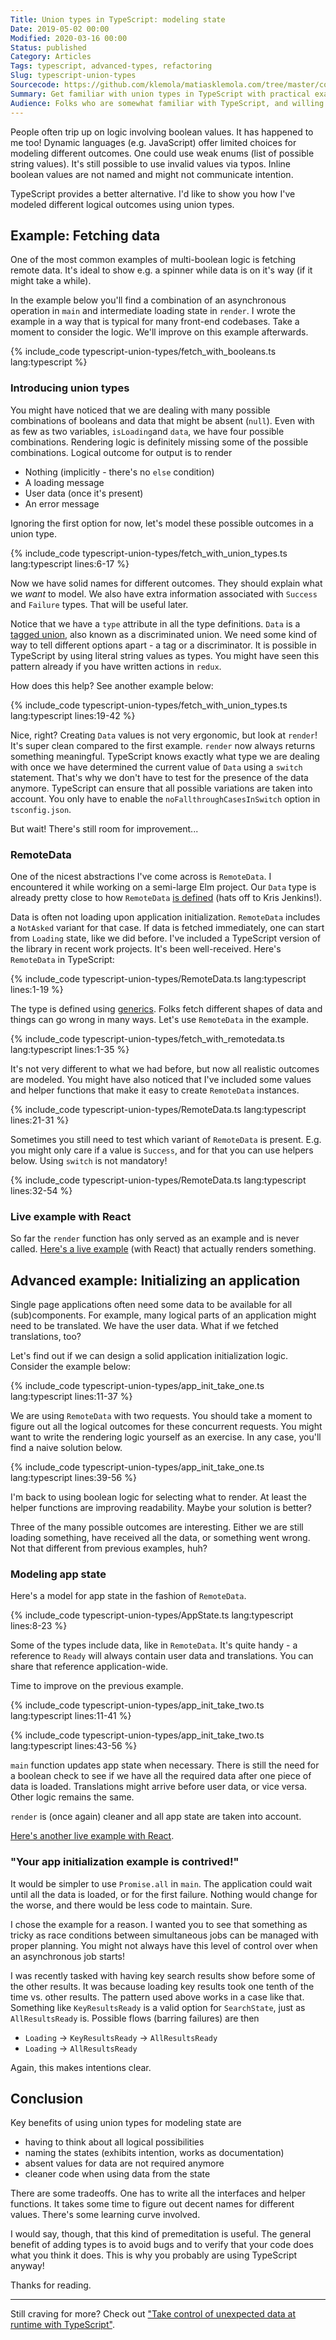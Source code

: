 ```yaml
---
Title: Union types in TypeScript: modeling state
Date: 2019-05-02 00:00
Modified: 2020-03-16 00:00
Status: published
Category: Articles
Tags: typescript, advanced-types, refactoring
Slug: typescript-union-types
Sourcecode: https://github.com/klemola/matiasklemola.com/tree/master/content/code/typescript-union-types
Summary: Get familiar with union types in TypeScript with practical examples. You will get rid of of complex and buggy boolean logic by using union types to model the state of your application. Your colleagues will thank you later.
Audience: Folks who are somewhat familiar with TypeScript, and willing to learn about advanced types. I use some patterns analogous to React, so it helps if you've seen React code before.
---
```


People often trip up on logic involving boolean values. It has happened to me too! Dynamic languages (e.g. JavaScript) offer limited choices for modeling different outcomes. One could use weak enums (list of possible string values). It's still possible to use invalid values via typos. Inline boolean values are not named and might not communicate intention.

TypeScript provides a better alternative. I'd like to show you how I've modeled different logical outcomes using union types.

## Example: Fetching data

One of the most common examples of multi-boolean logic is fetching remote data. It's ideal to show e.g. a spinner while data is on it's way (if it might take a while).

In the example below you'll find a combination of an asynchronous operation in `main` and intermediate loading state in `render`. I wrote the example in a way that is typical for many front-end codebases. Take a moment to consider the logic. We'll improve on this example afterwards.

{% include_code typescript-union-types/fetch_with_booleans.ts lang:typescript %}

### Introducing union types

You might have noticed that we are dealing with many possible combinations of booleans and data that might be absent (`null`). Even with as few as two variables, `isLoading`and `data`, we have four possible combinations. Rendering logic is definitely missing some of the possible combinations. Logical outcome for output is to render

- Nothing (implicitly - there's no `else` condition)
- A loading message
- User data (once it's present)
- An error message

Ignoring the first option for now, let's model these possible outcomes in a union type.

{% include_code typescript-union-types/fetch_with_union_types.ts lang:typescript lines:6-17 %}

Now we have solid names for different outcomes. They should explain what we _want_ to model. We also have extra information associated with `Success` and `Failure` types. That will be useful later.

Notice that we have a `type` attribute in all the type definitions. `Data` is a [tagged union], also known as a discriminated union. We need some kind of way to tell different options apart - a tag or a discriminator. It is possible in TypeScript by using literal string values as types. You might have seen this pattern already if you have written actions in `redux`.

How does this help? See another example below:

{% include_code typescript-union-types/fetch_with_union_types.ts lang:typescript lines:19-42 %}

Nice, right? Creating `Data` values is not very ergonomic, but look at `render`! It's super clean compared to the first example. `render` now always returns something meaningful. TypeScript knows exactly what type we are dealing with once we have determined the current value of `Data` using a `switch` statement. That's why we don't have to test for the presence of the data anymore. TypeScript can ensure that all possible variations are taken into account. You only have to enable the `noFallthroughCasesInSwitch` option in `tsconfig.json`.

But wait! There's still room for improvement...

### RemoteData

One of the nicest abstractions I've come across is `RemoteData`. I encountered it while working on a semi-large Elm project. Our `Data` type is already pretty close to how `RemoteData` [is defined][remote-data-elm] (hats off to Kris Jenkins!).

Data is often not loading upon application initialization. `RemoteData` includes a `NotAsked` variant for that case. If data is fetched immediately, one can start from `Loading` state, like we did before. I've included a TypeScript version of the library in recent work projects. It's been well-received. Here's `RemoteData` in TypeScript:

{% include_code typescript-union-types/RemoteData.ts lang:typescript lines:1-19 %}

The type is defined using [generics]. Folks fetch different shapes of data and things can go wrong in many ways. Let's use `RemoteData` in the example.

{% include_code typescript-union-types/fetch_with_remotedata.ts lang:typescript lines:1-35 %}

It's not very different to what we had before, but now all realistic outcomes are modeled. You might have also noticed that I've included some values and helper functions that make it easy to create `RemoteData` instances.

{% include_code typescript-union-types/RemoteData.ts lang:typescript lines:21-31 %}

Sometimes you still need to test which variant of `RemoteData` is present. E.g. you might only care if a value is `Success`, and for that you can use helpers below. Using `switch` is not mandatory!

{% include_code typescript-union-types/RemoteData.ts lang:typescript lines:32-54 %}

### Live example with React

So far the `render` function has only served as an example and is never called. [Here's a live example][demo-one] (with React) that actually renders something.

## Advanced example: Initializing an application

Single page applications often need some data to be available for all (sub)components. For example, many logical parts of an application might need to be translated. We have the user data. What if we fetched translations, too?

Let's find out if we can design a solid application initialization logic. Consider the example below:

{% include_code typescript-union-types/app_init_take_one.ts lang:typescript  lines:11-37 %}

We are using `RemoteData` with two requests. You should take a moment to figure out all the logical outcomes for these concurrent requests. You might want to write the rendering logic yourself as an exercise. In any case, you'll find a naive solution below.

{% include_code typescript-union-types/app_init_take_one.ts lang:typescript  lines:39-56 %}

I'm back to using boolean logic for selecting what to render. At least the helper functions are improving readability. Maybe your solution is better?

Three of the many possible outcomes are interesting. Either we are still loading something, have received all the data, or something went wrong. Not that different from previous examples, huh?

### Modeling app state

Here's a model for app state in the fashion of `RemoteData`.

{% include_code typescript-union-types/AppState.ts lang:typescript  lines:8-23 %}

Some of the types include data, like in `RemoteData`. It's quite handy - a reference to `Ready` will always contain user data and translations. You can share that reference application-wide.

Time to improve on the previous example.

{% include_code typescript-union-types/app_init_take_two.ts lang:typescript  lines:11-41 %}

{% include_code typescript-union-types/app_init_take_two.ts lang:typescript  lines:43-56 %}

`main` function updates app state when necessary. There is still the need for a boolean check to see if we have all the required data after one piece of data is loaded. Translations might arrive before user data, or vice versa. Other logic remains the same.

`render` is (once again) cleaner and all app state are taken into account.

[Here's another live example with React][demo-two].

### "Your app initialization example is contrived!"

It would be simpler to use `Promise.all` in `main`. The application could wait until all the data is loaded, or for the first failure. Nothing would change for the worse, and there would be less code to maintain. Sure.

I chose the example for a reason. I wanted you to see that something as tricky as race conditions between simultaneous jobs can be managed with proper planning. You might not always have this level of control over when an asynchronous job starts!

I was recently tasked with having key search results show before some of the other results. It was because loading key results took one tenth of the time vs. other results. The pattern used above works in a case like that. Something like `KeyResultsReady` is a valid option for `SearchState`, just as `AllResultsReady` is. Possible flows (barring failures) are then

- `Loading` -> `KeyResultsReady` -> `AllResultsReady`
- `Loading` -> `AllResultsReady`

Again, this makes intentions clear.

## Conclusion

Key benefits of using union types for modeling state are

- having to think about all logical possibilities
- naming the states (exhibits intention, works as documentation)
- absent values for data are not required anymore
- cleaner code when using data from the state

There are some tradeoffs. One has to write all the interfaces and helper functions. It takes some time to figure out decent names for different values. There's some learning curve involved.

I would say, though, that this kind of premeditation is useful. The general benefit of adding types is to avoid bugs and to verify that your code does what you think it does. This is why you probably are using TypeScript anyway!

Thanks for reading.

---

Still craving for more? Check out ["Take control of unexpected data at runtime with TypeScript"][ts-runtime-safety].

[tagged union]: https://en.wikipedia.org/wiki/Tagged_union
[remote-data-elm]: https://package.elm-lang.org/packages/krisajenkins/remotedata/latest/RemoteData
[generics]: https://www.typescriptlang.org/docs/handbook/generics.html
[demo-one]: https://codesandbox.io/s/j3wxq7q073?fontsize=14&view=preview
[demo-two]: https://codesandbox.io/s/03wv5vpo6l?fontsize=14&view=preview
[ts-runtime-safety]: /typescript-runtime-safety
